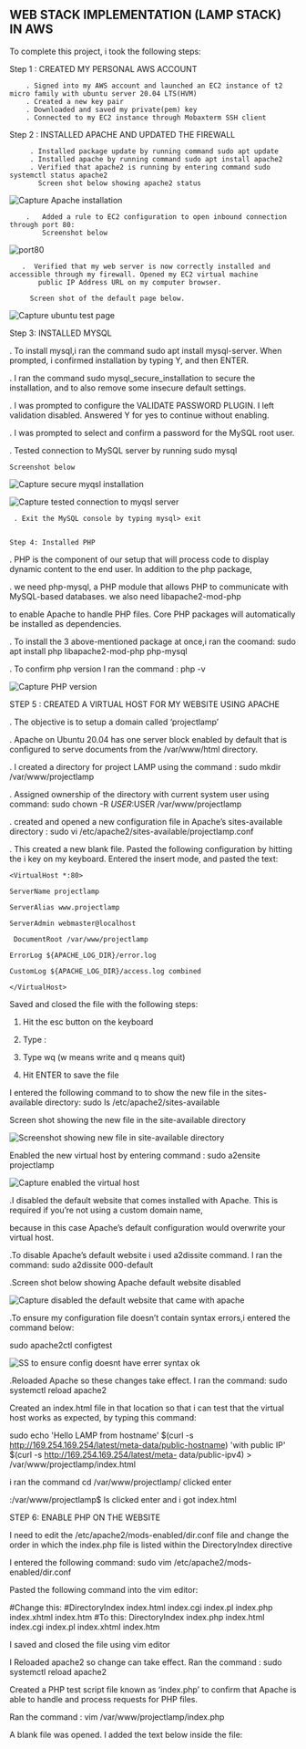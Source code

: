
## WEB STACK IMPLEMENTATION (LAMP STACK) IN AWS

To complete this project, i took the following steps: 

Step 1 : CREATED MY PERSONAL AWS ACCOUNT 
         
        . Signed into my AWS account and launched an EC2 instance of t2 micro family with ubuntu server 20.04 LTS(HVM)
        . Created a new key pair
        . Downloaded and saved my private(pem) key
        . Connected to my EC2 instance through Mobaxterm SSH client
        
        
Step 2 : INSTALLED APACHE AND UPDATED THE FIREWALL
  
         . Installed package update by running command sudo apt update
         . Installed apache by running command sudo apt install apache2
         . Verified that apache2 is running by entering command sudo systemctl status apache2
           Screen shot below showing apache2 status
          
          
          
          
![Capture Apache installation](https://user-images.githubusercontent.com/92916632/139822864-54cfc33b-947d-4521-bd79-0fe74433f0dd.PNG)

        
        .   Added a rule to EC2 configuration to open inbound connection through port 80:
            Screenshot below 
            
            
            
            
            
           
           
 
 ![port80](https://user-images.githubusercontent.com/92916632/139844549-61c7f1b8-c307-45e3-a075-9645a3883ee5.png)
 
 
       .  Verified that my web server is now correctly installed and accessible through my firewall. Opened my EC2 virtual machine
           public IP Address URL on my computer browser. 
         
         Screen shot of the default page below.
          
          
          
          
          
          
        
       
       
       
  ![Capture ubuntu test page](https://user-images.githubusercontent.com/92916632/139849097-9ee438c4-3f7a-4ae0-9f0e-7f9dd9f371f6.PNG)
  
  
  Step 3: INSTALLED MYSQL
          
  . To install mysql,i ran the command sudo apt install mysql-server. When prompted, i confirmed installation by typing Y, and then ENTER.
   
  . I ran the command sudo mysql_secure_installation to secure the installation, and to also remove some insecure default settings.
  
 . I was prompted to configure the VALIDATE PASSWORD PLUGIN. I left validation disabled. Answered Y for yes to continue without enabling.
  
  . I was prompted to select and confirm a password for the MySQL root user.
   
  . Tested connection to MySQL server by running sudo mysql
             
    Screenshot below 
           
  
  
  
  
    
   
   
   
   ![Capture secure myqsl installation](https://user-images.githubusercontent.com/92916632/139917996-bac30559-f7ca-4e69-ba3a-80433c51914f.PNG)
   
   
   
   
   
   
   
   
   ![Capture tested connection to myqsl server](https://user-images.githubusercontent.com/92916632/139918785-38bfdb69-520c-43d6-be9c-053d7b7cbe88.PNG)
            
     . Exit the MySQL console by typing mysql> exit
       
  
    Step 4: Installed PHP
     
  . PHP is the component of our setup that will process code to display dynamic content to the end user. In addition to the php package, 
   
  . we need php-mysql, a PHP module that allows PHP to communicate with MySQL-based databases. we also need libapache2-mod-php 
  
  to enable Apache to handle PHP files. Core PHP packages will automatically be installed as dependencies.
   
   . To install the 3 above-mentioned package at once,i ran the coomand: sudo apt install php libapache2-mod-php php-mysql 
   
   . To confirm php version I ran the command : php -v
   
   
  
  
  
   
   
   ![Capture PHP version](https://user-images.githubusercontent.com/92916632/139970776-7daaf587-9807-482e-ac46-596ddb35fe3c.PNG)
   
   
   
 
 STEP 5 : CREATED A VIRTUAL HOST FOR MY WEBSITE USING APACHE
 
 . The objective is to setup a domain called ‘projectlamp’

.  Apache on Ubuntu 20.04 has one server block enabled by default that is configured to serve documents from the /var/www/html directory.

 . I created a directory for project LAMP using the command : sudo mkdir /var/www/projectlamp

.  Assigned ownership of the directory with  current system user using command: sudo chown -R $USER:$USER /var/www/projectlamp

. created and opened a new configuration file in Apache’s sites-available directory : sudo vi /etc/apache2/sites-available/projectlamp.conf

. This created a new blank file. Pasted the following configuration by hitting the i key on my keyboard. Entered the insert mode, and pasted the text:
   
    
    <VirtualHost *:80>
    
    ServerName projectlamp
    
    ServerAlias www.projectlamp 
    
    ServerAdmin webmaster@localhost
   
     DocumentRoot /var/www/projectlamp
    
    ErrorLog ${APACHE_LOG_DIR}/error.log
    
    CustomLog ${APACHE_LOG_DIR}/access.log combined

    </VirtualHost>

Saved and closed the file with the following steps:

1. Hit the esc button on the keyboard

2. Type :

3. Type wq (w means write and q means quit)

4. Hit ENTER to save the file


I entered the following command to to show the new file in the sites-available directory: sudo ls /etc/apache2/sites-available

Screen shot showing the new file in the site-available directory



![Screenshot showing new file in site-available directory](https://user-images.githubusercontent.com/92916632/139961294-b5b86adc-92df-4679-ab06-8955ccc7cd2d.PNG)

  Enabled the new virtual host by entering command : sudo a2ensite projectlamp
  
  ![Capture enabled the virtual host](https://user-images.githubusercontent.com/92916632/139961749-2ebc1d6b-4f03-42dd-befc-9b557f6e3ead.PNG)
  



  .I disabled the default website that comes installed with Apache. This is required if you’re not using a custom domain name, 
  
  because in this case Apache’s default configuration would overwrite your virtual host. 
  
  .To disable Apache’s default website i used a2dissite command. I ran the command: sudo a2dissite 000-default
  
  .Screen shot below showing Apache default website disabled
  
  
  
  ![Capture disabled the default website that came with apache](https://user-images.githubusercontent.com/92916632/139964421-9c9cb9db-4a8c-408e-86e0-3d75a6b78fce.PNG)
  
  
  .To ensure my configuration file doesn’t contain syntax errors,i entered the command below:
  
  sudo apache2ctl configtest
  
  
  
![SS to ensure config doesnt have errer  syntax ok](https://user-images.githubusercontent.com/92916632/139964873-4a4acad7-f90f-4b71-9c8e-c484f75c08b3.PNG)


.Reloaded Apache so these changes take effect. I ran the command: sudo systemctl reload apache2


Created an index.html file in that location so that i can test that the virtual host works as expected, by typing this command:

sudo echo 'Hello LAMP from hostname' $(curl -s http://169.254.169.254/latest/meta-data/public-hostname) 'with public IP' $(curl -s http://169.254.169.254/latest/meta-
data/public-ipv4) > /var/www/projectlamp/index.html

i ran the command cd /var/www/projectlamp/ clicked enter

:/var/www/projectlamp$ ls clicked enter and i got index.html
  
  
  
  STEP 6:  ENABLE PHP ON THE WEBSITE 
  
  I need to edit the /etc/apache2/mods-enabled/dir.conf file and change the order in which the index.php file is listed within the DirectoryIndex directive
  
  I entered the following command: sudo vim /etc/apache2/mods-enabled/dir.conf
  
  Pasted the following command into the vim editor: 
  
 <IfModule mod_dir.c>
        #Change this:
        #DirectoryIndex index.html index.cgi index.pl index.php index.xhtml index.htm
        #To this:
        DirectoryIndex index.php index.html index.cgi index.pl index.xhtml index.htm
</IfModule>

I saved and closed the file using vim editor

I Reloaded apache2 so change can take effect. Ran the command : sudo systemctl reload apache2

Created a PHP test script file known as ‘index.php’ to confirm that Apache is able to handle and process requests for PHP files.

Ran the command : vim /var/www/projectlamp/index.php

A blank file was opened.  I added the text below inside the file:

<?php
phpinfo();

I saved and closed the file

Refreshed my EC2 public ip address url page and a PHP default page came up






![Capture php version today](https://user-images.githubusercontent.com/92916632/139969581-e2459a51-9cdf-4498-8cf0-d7574db06d5c.PNG)
            
            
            
            
            
            
            
           

           
          
